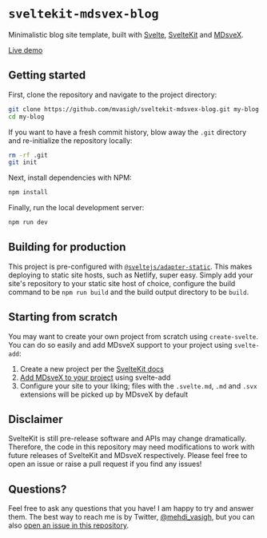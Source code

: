 # `sveltekit-mdsvex-blog`

Minimalistic blog site template, built with [Svelte](https://svelte.dev), [SvelteKit](https://kit.svelte.dev) and [MDsveX](https://mdsvex.com).

[Live demo](https://sveltekit-mdsvex-blog.netlify.app)

## Getting started

First, clone the repository and navigate to the project directory:

```bash
git clone https://github.com/mvasigh/sveltekit-mdsvex-blog.git my-blog
cd my-blog
```

If you want to have a fresh commit history, blow away the `.git` directory and re-initialize the repository locally:

```bash
rm -rf .git
git init
```

Next, install dependencies with NPM:

```bash
npm install
```

Finally, run the local development server:

```bash
npm run dev
```

## Building for production

This project is pre-configured with [`@sveltejs/adapter-static`](https://github.com/sveltejs/kit/tree/master/packages/adapter-static). This makes deploying to static site hosts, such as Netlify, super easy. Simply add your site's repository to your static site host of choice, configure the build command to be `npm run build` and the build output directory to be `build`.

## Starting from scratch

You may want to create your own project from scratch using `create-svelte`. You can do so easily and add MDsveX support to your project using `svelte-add`:

1. Create a new project per the [SvelteKit docs](https://kit.svelte.dev/docs#introduction-getting-started)
2. [Add MDsveX to your project](https://github.com/svelte-add/mdsvex#-adding-to-sveltekit) using svelte-add
3. Configure your site to your liking; files with the `.svelte.md`, `.md` and `.svx` extensions will be picked up by MDsveX by default

## Disclaimer

SvelteKit is still pre-release software and APIs may change dramatically. Therefore, the code in this repository may need modifications to work with future releases of SvelteKit and MDsveX respectively. Please feel free to open an issue or raise a pull request if you find any issues!

## Questions?

Feel free to ask any questions that you have! I am happy to try and answer them. The best way to reach me is by Twitter, [@mehdi_vasigh](https://twitter.com/mehdi_vasigh), but you can also [open an issue in this repository](https://github.com/mvasigh/sveltekit-mdsvex-blog/issues/new).
